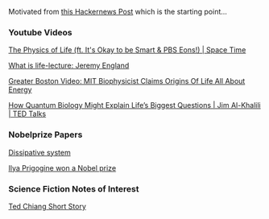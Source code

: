
Motivated from
[this Hackernews Post](https://news.ycombinator.com/item?id=22849554)
which is the starting point...

### Youtube Videos

[The Physics of Life (ft. It's Okay to be Smart & PBS Eons!) | Space Time](https://www.youtube.com/watch?v=GcfLZSL7YGw)

[What is life-lecture: Jeremy England](https://www.youtube.com/watch?v=e91D5UAz-f4)

[Greater Boston Video: MIT Biophysicist Claims Origins Of Life All About Energy](https://www.youtube.com/watch?v=ka8573QQKW4)

[How Quantum Biology Might Explain Life’s Biggest Questions | Jim Al-Khalili | TED Talks](https://www.youtube.com/watch?v=_qgSz1UmcBM)

### Nobelprize Papers

[Dissipative system](https://en.m.wikipedia.org/wiki/Dissipative_system)

[Ilya Prigogine won a Nobel prize](https://www.nobelprize.org/uploads/2018/06/prigogine-lecture.pdf)

### Science Fiction Notes of Interest

[Ted Chiang Short Story](http://www.lightspeedmagazine.com/fiction/exhalation/)

